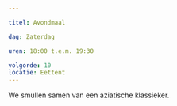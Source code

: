 ```yaml
---

titel: Avondmaal

dag: Zaterdag

uren: 18:00 t.e.m. 19:30

volgorde: 10
locatie: Eettent
---
```


We smullen samen van een aziatische klassieker. 
